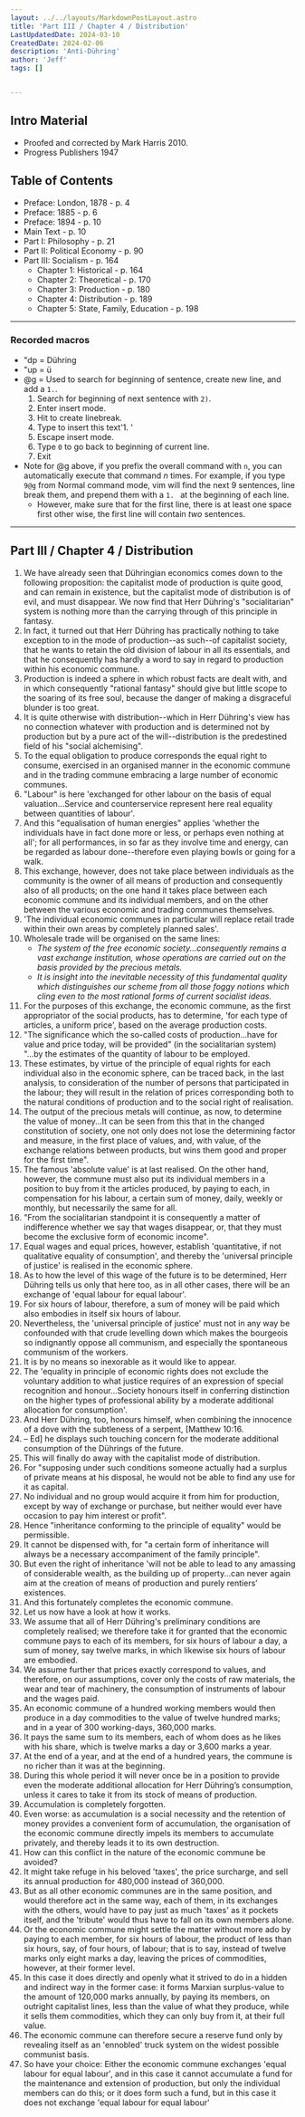 ```yaml
---
layout: ../../layouts/MarkdownPostLayout.astro
title: 'Part III / Chapter 4 / Distribution'
LastUpdatedDate: 2024-03-10
CreatedDate: 2024-02-06
description: 'Anti-Dühring'
author: 'Jeff'
tags: []


---
```


## Intro Material
* Proofed and corrected by Mark Harris 2010.
* Progress Publishers 1947

## Table of Contents
* Preface: London, 1878 - p. 4
* Preface: 1885 - p. 6
* Preface: 1894 - p. 10
* Main Text - p. 10
* Part I: Philosophy - p. 21
* Part II: Political Economy - p. 90
* Part III: Socialism - p. 164
	* Chapter 1: Historical - p. 164
	* Chapter 2: Theoretical - p. 170
	* Chapter 3: Production - p. 180
	* Chapter 4: Distribution - p. 189
	* Chapter 5: State, Family, Education - p. 198
***

### Recorded macros

* "dp = Dühring
* "up = ü
* @g = Used to search for beginning of sentence, create new line, and add a `1.`.
	1. Search for beginning of next sentence with `2)`. 
	1. Enter insert mode. 
	1. Hit <Enter> to create linebreak.
	1. Type to insert this text'1. '
	1. Escape insert mode.
	1. Type `0` to go back to beginning of current line.
	1. Exit
* Note for @g above, if you prefix the overall command with `n`, you can automatically execute that command *n* times. For example, if you type `9@g` from Normal command mode, vim will find the next 9 sentences, line break them, and prepend them with a `1. ` at the beginning of each line. 
	* However, make sure that for the first line, there is at least one space first other wise, the first line will contain *two* sentences.

***

## Part III / Chapter 4 / Distribution

1. We have already seen that Dühringian economics comes down to the following proposition: the capitalist mode of production is quite good, and can remain in existence, but the capitalist mode of distribution is of evil, and must disappear. We now find that Herr Dühring's "socialitarian" system is nothing more than the carrying through of this principle in fantasy.  
1. In fact, it turned out that Herr Dühring has practically nothing to take exception to in the mode of production--as such--of capitalist society, that he wants to retain the old division of labour in all its essentials, and that he consequently has hardly a word to say in regard to production within his economic commune. 
1. Production is indeed a sphere in which robust facts are dealt with, and in which consequently "rational fantasy" should give but little scope to the soaring of its free soul, because the danger of making a disgraceful blunder is too great. 
1. It is quite otherwise with distribution--which in Herr Dühring's view has no connection whatever with production and is determined not by production but by a pure act of the will--distribution is the predestined field of his "social alchemising".  
1. To the equal obligation to produce corresponds the equal right to consume, exercised in an organised manner in the economic commune and in the trading commune embracing a large number of economic communes.  
1. "Labour" is here 'exchanged for other labour on the basis of equal valuation...Service and counterservice represent here real equality between quantities of labour'. 
1. And this "equalisation of human energies" applies 'whether the individuals have in fact done more or less, or perhaps even nothing at all'; for all performances, in so far as they involve time and energy, can be regarded as labour done--therefore even playing bowls or going for a walk.  
1. This exchange, however, does not take place between individuals as the community is the owner of all means of production and consequently also of all products; on the one hand it takes place between each economic commune and its individual members, and on the other between the various economic and trading communes themselves.  
1. 'The individual economic communes in particular will replace retail trade within their own areas by completely planned sales'. 
1. Wholesale trade will be organised on the same lines: 
	* *The system of the free economic society...consequently remains a vast exchange institution, whose operations are carried out on the basis provided by the precious metals.* 
	* *It is insight into the inevitable necessity of this fundamental quality which distinguishes our scheme from all those foggy notions which cling even to the most rational forms of current socialist ideas.*
1. For the purposes of this exchange, the economic commune, as the first appropriator of the social products, has to determine, 'for each type of articles, a uniform price', based on the average production costs.  
1. "The significance which the so-called costs of production...have for value and price today, will be provided" (in the socialitarian system) "...by the estimates of the quantity of labour to be employed. 
1. These estimates, by virtue of the principle of equal rights for each individual also in the economic sphere, can be traced back, in the last analysis, to consideration of the number of persons that participated in the labour; they will result in the relation of prices corresponding both to the natural conditions of production and to the social right of realisation.  
1. The output of the precious metals will continue, as now, to determine the value of money...It can be seen from this that in the changed constitution of society, one not only does not lose the determining factor and measure, in the first place of values, and, with value, of the exchange relations between products, but wins them good and proper for the first time".  
1. The famous 'absolute value' is at last realised. On the other hand, however, the commune must also put its individual members in a position to buy from it the articles produced, by paying to each, in compensation for his labour, a certain sum of money, daily, weekly or monthly, but necessarily the same for all.  
1. "From the socialitarian standpoint it is consequently a matter of indifference whether we say that wages disappear, or, that they must become the exclusive form of economic income". 
1. Equal wages and equal prices, however, establish 'quantitative, if not qualitative equality of consumption', and thereby the 'universal principle of justice' is realised in the economic sphere.  
1. As to how the level of this wage of the future is to be determined, Herr Dühring tells us only that here too, as in all other cases, there will be an exchange of 'equal labour for equal labour'.  
1. For six hours of labour, therefore, a sum of money will be paid which also embodies in itself six hours of labour.  
1. Nevertheless, the 'universal principle of justice' must not in any way be confounded with that crude levelling down which makes the bourgeois so indignantly oppose all communism, and especially the spontaneous communism of the workers. 
1. It is by no means so inexorable as it would like to appear.
1. The 'equality in principle of economic rights does not exclude the voluntary addition to what justice requires of an expression of special recognition and honour...Society honours itself in conferring distinction on the higher types of professional ability by a moderate additional allocation for consumption'.  
1. And Herr Dühring, too, honours himself, when combining the innocence of a dove with the subtleness of a serpent, [Matthew 10:16. 
1. – Ed] he displays such touching concern for the moderate additional consumption of the Dührings of the future.  
1. This will finally do away with the capitalist mode of distribution. 
1. For "supposing under such conditions someone actually had a surplus of private means at his disposal, he would not be able to find any use for it as capital. 
1. No individual and no group would acquire it from him for production, except by way of exchange or purchase, but neither would ever have occasion to pay him interest or profit". 
1. Hence "inheritance conforming to the principle of equality" would be permissible. 
1. It cannot be dispensed with, for "a certain form of inheritance will always be a necessary accompaniment of the family principle". 
1. But even the right of inheritance 'will not be able to lead to any amassing of considerable wealth, as the building up of property...can never again aim at the creation of means of production and purely rentiers’ existences.  
1. And this fortunately completes the economic commune. 
1. Let us now have a look at how it works.  
1. We assume that all of Herr Dühring's preliminary conditions are completely realised; we therefore take it for granted that the economic commune pays to each of its members, for six hours of labour a day, a sum of money, say twelve marks, in which likewise six hours of labour are embodied. 
1. We assume further that prices exactly correspond to values, and therefore, on our assumptions, cover only the costs of raw materials, the wear and tear of machinery, the consumption of instruments of labour and the wages paid. 
1. An economic commune of a hundred working members would then produce in a day commodities to the value of twelve hundred marks; and in a year of 300 working-days, 360,000 marks. 
1. It pays the same sum to its members, each of whom does as he likes with his share, which is twelve marks a day or 3,600 marks a year. 
1. At the end of a year, and at the end of a hundred years, the commune is no richer than it was at the beginning. 
1. During this whole period it will never once be in a position to provide even the moderate additional allocation for Herr Dühring’s consumption, unless it cares to take it from its stock of means of production. 
1. Accumulation is completely forgotten. 
1. Even worse: as accumulation is a social necessity and the retention of money provides a convenient form of accumulation, the organisation of the economic commune directly impels its members to accumulate privately, and thereby leads it to its own destruction.  
1. How can this conflict in the nature of the economic commune be avoided? 
1. It might take refuge in his beloved 'taxes', the price surcharge, and sell its annual production for 480,000 instead of 360,000. 
1. But as all other economic communes are in the same position, and would therefore act in the same way, each of them, in its exchanges with the others, would have to pay just as much 'taxes' as it pockets itself, and the 'tribute' would thus have to fall on its own members alone.  
1. Or the economic commune might settle the matter without more ado by paying to each member, for six hours of labour, the product of less than six hours, say, of four hours, of labour; that is to say, instead of twelve marks only eight marks a day, leaving the prices of commodities, however, at their former level. 
1. In this case it does directly and openly what it strived to do in a hidden and indirect way in the former case: it forms Marxian surplus-value to the amount of 120,000 marks annually, by paying its members, on outright capitalist lines, less than the value of what they produce, while it sells them commodities, which they can only buy from it, at their full value. 
1. The economic commune can therefore secure a reserve fund only by revealing itself as an 'ennobled' truck system on the widest possible communist basis.  
1. So have your choice: Either the economic commune exchanges 'equal labour for equal labour', and in this case it cannot accumulate a fund for the maintenance and extension of production, but only the individual members can do this; or it does form such a fund, but in this case it does not exchange 'equal labour for equal labour'
